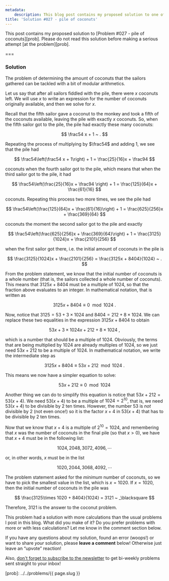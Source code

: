 ```yaml
---
metadata:
    description: This blog post contains my proposed solution to one of the problems of this blog.
title: 'Solution #027 - pile of coconuts'
---
```


This post contains my proposed solution to [Problem #027 - pile of coconuts][prob]. Please do not read this solution before making a serious attempt [at the problem][prob].

===

### Solution

The problem of determining the amount of coconuts that the sailors gathered
can be tackled with a bit of modular arithmetics.

Let us say that after all sailors fiddled with the pile, there were $x$ coconuts left.
We will use $x$ to write an expression for the number of coconuts originally available,
and then we solve for $x$.

Recall that the fifth sailor gave a coconut to the monkey and took a fifth of the
coconuts available, leaving the pile with exactly $x$ coconuts.
So, when the fifth sailor got to the pile, the pile had exactly these many coconuts:

$$
\frac54 x + 1 ~ .
$$

Repeating the process of multiplying by $\frac54$ and adding $1$,
we see that the pile had

$$
\frac54\left(\frac54 x + 1\right)  + 1 = \frac{25}{16}x + \frac94
$$

coconuts when the fourth sailor got to the pile, which means that when the third
sailor got to the pile, it had

$$
\frac54\left(\frac{25}{16}x + \frac94 \right) + 1 = \frac{125}{64}x + \frac{61}{16}
$$

coconuts.
Repeating this process two more times, we see the pile had

$$
\frac54\left(\frac{125}{64}x + \frac{61}{16}\right) + 1 =
\frac{625}{256}x + \frac{369}{64}
$$

coconuts the moment the second sailor got to the pile and exactly

$$
\frac54\left(\frac{625}{256}x + \frac{369}{64}\right) + 1 =
\frac{3125}{1024}x + \frac{2101}{256}
$$

when the first sailor got there, i.e. the initial amount of coconuts in the pile is

$$
\frac{3125}{1024}x + \frac{2101}{256} = \frac{3125x + 8404}{1024} ~ .
$$

From the problem statement, we know that the initial number of coconuts is a whole
number (that is, the sailors collected a whole number of coconuts).
This means that $3125x + 8404$ must be a multiple of $1024$, so that the fraction
above evaluates to an integer.
In mathematical notation, that is written as

$$
3125x + 8404 \equiv 0 \mod 1024 ~ .
$$

Now, notice that $3125 = 53 + 3\times 1024$ and $8404 = 212 + 8\times 1024$.
We can replace these two equalities in the expression $3125x + 8404$ to obtain

$$
53x + 3\times 1024x + 212 + 8\times 1024 ~ ,
$$

which is a number that should be a multiple of $1024$.
Obviously, the terms that are being multiplied by $1024$ are already multiples
of $1024$, so we just need $53x + 212$ to be a multiple of $1024$.
In mathematical notation, we write the intermediate step as

$$
3125x + 8404 \equiv 53x + 212 \mod 1024 ~ .
$$

This means we now have a simpler equation to solve:

$$
53x + 212 \equiv 0 \mod 1024
$$

Another thing we can do to simplify this equation is notice that
$53x + 212 = 53(x + 4)$.
We need $53(x + 4)$ to be a multiple of $1024 = 2^{10}$, that is,
we need $53(x + 4)$ to be divisible by $2$ ten times.
However, the number $53$ is *not* divisible by $2$ (not even once!) so it is the
factor $x + 4$ in $53(x + 4)$ that has to be divisible by $2$ ten times.

Now that we know that $x + 4$ is a multiple of $2^{10} = 1024$,
and remembering that $x$
was the number of coconuts in the final pile (so that $x > 0$), we have that
$x + 4$ must be in the following list:

$$
1024, 2048, 3072, 4096, \cdots
$$

or, in other words, $x$ must be in the list

$$
1020, 2044, 3068, 4092, \cdots
$$

The problem statement asked for the *minimum* number of coconuts, so we have to pick
the smallest value in the list, which is $x = 1020$.
If $x = 1020$, then the initial number of coconuts in the pile was

$$
\frac{3125\times 1020 + 8404}{1024} = 3121 ~ _\blacksquare
$$

Therefore, $3121$ is the answer to the coconut problem.

This problem had a solution with more calculations than the usual problems I post
in this blog.
What did you make of it?
Do you prefer problems with more or with less calculations?
Let me know in the comment section below.

If you have any questions about my solution, found an error (woops!) or want to share
*your* solution, please **leave a comment** below!
Otherwise just leave an “upvote” reaction!

Also, [don't forget to subscribe to the newsletter][subscribe] to get bi-weekly
problems sent straight to your inbox!

[subscribe]: https://mathspp.com/subscribe
[prob]: ../../problems/{{ page.slug }}
